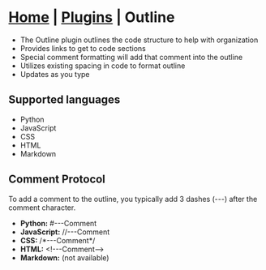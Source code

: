 <link rel="stylesheet" type="text/css" href="doc.css">

# [Home](start.html) | [Plugins](plugins.html) | Outline

- The Outline plugin outlines the code structure to help with organization
- Provides links to get to code sections
- Special comment formatting will add that comment into the outline
- Utilizes existing spacing in code to format outline
- Updates as you type

## Supported languages
- Python
- JavaScript
- CSS
- HTML
- Markdown

## Comment Protocol
To add a comment to the outline, you typically add 3 dashes (---) after the comment character.

- **Python:** #---Comment
- **JavaScript:** //---Comment
- **CSS:** /\*---Comment\*/
- **HTML:** &lt;!---Comment--&gt;
- **Markdown:** (not available)
